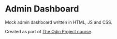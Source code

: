 # Admin Dashboard

Mock admin dashboard written in HTML, JS and CSS.

Created as part of [The Odin Project course](https://www.theodinproject.com/).